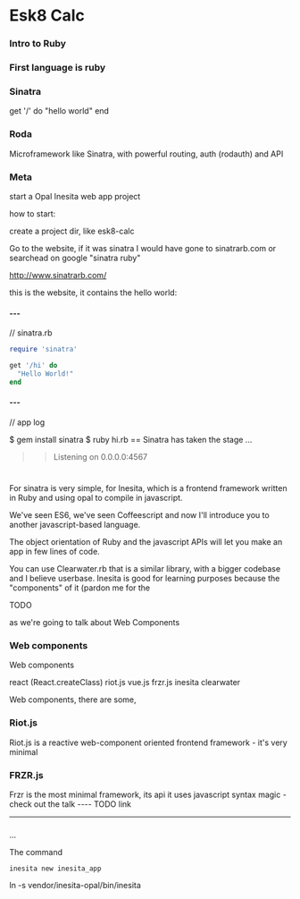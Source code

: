 # Esk8 Calc

### Intro to Ruby

### First language is ruby

### Sinatra

get '/' do 
  "hello world"
end


### Roda

Microframework like Sinatra, with powerful routing, auth (rodauth) and API

### Meta

start a Opal Inesita web app project 

how to start:

create a project dir, like esk8-calc

Go to the website, if it was sinatra I would have gone to sinatrarb.com or searchead on google "sinatra ruby"

http://www.sinatrarb.com/

this is the website, it contains the hello world:

#### ---

// sinatra.rb

```rb
require 'sinatra'

get '/hi' do
  "Hello World!"
end
```

#### ---

// app log

$ gem install sinatra
$ ruby hi.rb
== Sinatra has taken the stage ...
>> Listening on 0.0.0.0:4567



# 

For sinatra is very simple, for Inesita, which is a frontend framework written in Ruby and using opal to compile in javascript.

We've seen ES6, we've seen Coffeescript and now I'll introduce you to another javascript-based language. 

The object orientation of Ruby and the javascript APIs will let you make an app in few lines of code.

You can use Clearwater.rb that is a similar library, with a bigger codebase and I believe userbase. Inesita is good for learning purposes because the "components" of it (pardon me for the 

TODO

as we're going to talk about Web Components




### Web components

Web components 

react (React.createClass)
riot.js
vue.js
frzr.js
inesita
clearwater

Web components, there are some, 


### Riot.js

Riot.js is a reactive web-component oriented frontend framework - it's very minimal 


### FRZR.js

Frzr is the most minimal framework, its api it uses javascript syntax magic - check out the talk ---- TODO link

-----

### 

...















The command 

    inesita new inesita_app



ln -s vendor/inesita-opal/bin/inesita

